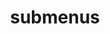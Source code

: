---
layout: page
title: submenus
nav: true
nav_order: 7
dropdown: true
children:
    - title: projects
      permalink: /projects/
    # - title: divider
---